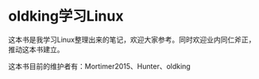 # oldking学习Linux

这本书是我学习Linux整理出来的笔记，欢迎大家参考。同时欢迎业内同仁斧正，推动这本书建立。

这本书目前的维护者有：Mortimer2015、Hunter、oldking
